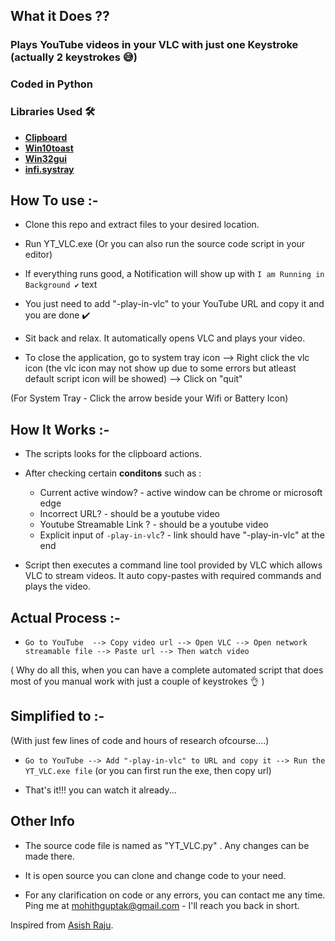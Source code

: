 ## What it Does ??

### Plays YouTube videos in your VLC with just one Keystroke (actually 2 keystrokes 😅)

### **Coded in Python**

### Libraries Used 🛠  

- **[Clipboard]**
- **[Win10toast]**
- **[Win32gui]**
- **[infi.systray]**


## How To use :-

- Clone this repo and extract files to your desired location.

- Run YT_VLC.exe (Or you can also run the source code script in your editor)

- If everything runs good, a Notification will show up with `I am Running in Background ✔️` text

- You just need to add "-play-in-vlc" to your YouTube URL and copy it and you are done ✔️ 

- Sit back and relax. It automatically opens VLC and plays your video.

- To close the application, go to system tray icon --> Right click the vlc icon (the vlc icon may not show up due to some errors but atleast default script icon will be showed) --> Click on "quit"

(For System Tray - Click the arrow beside your Wifi or Battery Icon)


## How It Works :-

- The scripts looks for the clipboard actions.

- After checking certain **conditons** such as : 

    - Current active window? - active window can be chrome or microsoft edge
    - Incorrect URL? - should be a youtube video 
    - Youtube Streamable Link ? - should be a youtube video
    - Explicit input of `-play-in-vlc`? - link should have "-play-in-vlc" at the end

- Script then executes a command line tool provided by VLC which allows VLC to stream videos. It auto copy-pastes with required commands and plays the video.
 

## Actual Process :-

- `Go to YouTube  --> Copy video url --> Open VLC --> Open network streamable file --> Paste url --> Then watch video`

( Why do all this, when you can have a complete automated script that does most of you manual work with just a couple of keystrokes 👌 )

## Simplified to :- 

(With just few lines of code and hours of research ofcourse....)

- `Go to YouTube --> Add "-play-in-vlc" to URL and copy it --> Run the YT_VLC.exe file` (or you can first run the exe, then copy url)

- That's it!!! you can watch it already...


## Other Info

- The source code file is named as "YT_VLC.py" . Any changes can be made there.

- It is open source you can clone and change code to your need.

- For any clarification on code or any errors, you can contact me any time. Ping me at mohithguptak@gmail.com - I'll reach you back in short.

Inspired from [Asish Raju](https://github.com/AsishRaju). 

[Clipboard]: <https://pypi.org/project/clipboard/>

[Win10toast]: <https:/github.comjithurjacobWindows-10-Toast-Notifications>

[Win32gui]:<https://pypi.org/project/win32gui/>

[infi.systray]: <https://github.com/Infinidat/infi.systray>

